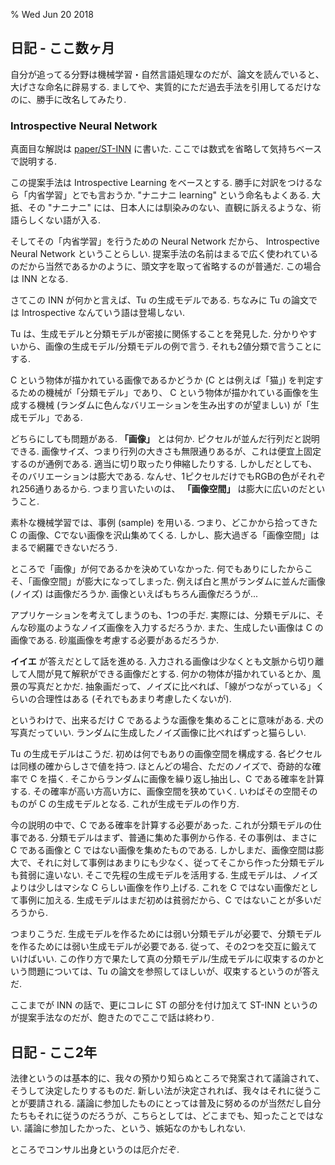 % Wed Jun 20 2018

## 日記 - ここ数ヶ月

自分が追ってる分野は機械学習・自然言語処理なのだが、論文を読んでいると、大げさな命名に辟易する.
ましてや、実質的にただ過去手法を引用してるだけなのに、勝手に改名してみたり.

### Introspective Neural Network

真面目な解説は
[paper/ST-INN](http://cympfh.cc/paper/ST-INN.html)
に書いた.
ここでは数式を省略して気持ちベースで説明する.

この提案手法は Introspective Learning をベースとする.
勝手に対訳をつけるなら「内省学習」とでも言おうか.
"ナニナニ learning"
という命名もよくある.
大抵、その "ナニナニ" には、日本人には馴染みのない、直観に訴えるような、術語らしくない語が入る.

そしてその「内省学習」を行うための Neural Network だから、 Introspective Neural Network ということらしい.
提案手法の名前はまるで広く使われているのだから当然であるかのように、頭文字を取って省略するのが普通だ.
この場合は INN となる.

さてこの INN が何かと言えば、Tu の生成モデルである.
ちなみに Tu の論文では Introspective なんていう語は登場しない.

Tu は、生成モデルと分類モデルが密接に関係することを発見した.
分かりやすいから、画像の生成モデル/分類モデルの例で言う.
それも2値分類で言うことにする.

C という物体が描かれている画像であるかどうか (C とは例えば「猫」) を判定するための機械が「分類モデル」であり、
C という物体が描かれている画像を生成する機械 (ランダムに色んなバリエーションを生み出すのが望ましい) が「生成モデル」である.

どちらにしても問題がある.
**「画像」** とは何か.
ピクセルが並んだ行列だと説明できる.
画像サイズ、つまり行列の大きさも無限通りあるが、これは便宜上固定するのが通例である.
適当に切り取ったり伸縮したりする.
しかしだとしても、そのバリエーションは膨大である.
なんせ、1ピクセルだけでもRGBの色がそれぞれ256通りあるから.
つまり言いたいのは、 **「画像空間」** は膨大に広いのだということ.

素朴な機械学習では、事例 (sample) を用いる.
つまり、どこかから拾ってきた C の画像、Cでない画像を沢山集めてくる.
しかし、膨大過ぎる「画像空間」はまるで網羅できないだろう.

ところで「画像」が何であるかを決めていなかった.
何でもありにしたからこそ、「画像空間」が膨大になってしまった.
例えば白と黒がランダムに並んだ画像 (ノイズ) は画像だろうか.
画像といえばもちろん画像だろうが...

アプリケーションを考えてしまうのも、1つの手だ.
実際には、分類モデルに、そんな砂嵐のようなノイズ画像を入力するだろうか.
また、生成したい画像は C の画像である. 砂嵐画像を考慮する必要があるだろうか.

**イイエ** が答えだとして話を進める.
入力される画像は少なくとも文脈から切り離して人間が見て解釈ができる画像だとする.
何かの物体が描かれているとか、風景の写真だとかだ.
抽象画だって、ノイズに比べれば、「線がつながっている」くらいの合理性はある (それでもあまり考慮したくないが).

というわけで、出来るだけ C であるような画像を集めることに意味がある.
犬の写真だっていい. ランダムに生成したノイズ画像に比べればずっと猫らしい.

Tu の生成モデルはこうだ.
初めは何でもありの画像空間を構成する.
各ピクセルは同様の確からしさで値を持つ.
ほとんどの場合、ただのノイズで、奇跡的な確率で C を描く.
そこからランダムに画像を繰り返し抽出し、C である確率を計算する.
その確率が高い方高い方に、画像空間を狭めていく.
いわばその空間そのものが C の生成モデルとなる.
これが生成モデルの作り方.

今の説明の中で、C である確率を計算する必要があった.
これが分類モデルの仕事である.
分類モデルはまず、普通に集めた事例から作る.
その事例は、まさに C である画像と C ではない画像を集めたものである.
しかしまだ、画像空間は膨大で、それに対して事例はあまりにも少なく、従ってそこから作った分類モデルも貧弱に違いない.
そこで先程の生成モデルを活用する.
生成モデルは、ノイズよりは少しはマシな C らしい画像を作り上げる.
これを C ではない画像だとして事例に加える.
生成モデルはまだ初めは貧弱だから、C ではないことが多いだろうから.

つまりこうだ.
生成モデルを作るためには弱い分類モデルが必要で、分類モデルを作るためには弱い生成モデルが必要である.
従って、その2つを交互に鍛えていけばいい.
この作り方で果たして真の分類モデル/生成モデルに収束するのかという問題については、Tu の論文を参照してほしいが、収束するというのが答えだ.

ここまでが INN の話で、更にコレに ST の部分を付け加えて ST-INN というのが提案手法なのだが、飽きたのでここで話は終わり.

## 日記 - ここ2年

法律というのは基本的に、我々の預かり知らぬところで発案されて議論されて、そうして決定したりするものだ.
新しい法が決定されれば、我々はそれに従うことが要請される.
議論に参加したものにとっては普及に努めるのが当然だし自分たちもそれに従うのだろうが、こちらとしては、どこまでも、知ったことではない.
議論に参加したかった、という、嫉妬なのかもしれない.

ところでコンサル出身というのは厄介だぞ.
